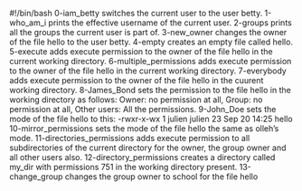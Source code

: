 #!/bin/bash
0-iam_betty switches the current user to the user betty.
1-who_am_i prints the effective username of the current user.
2-groups prints all the groups the current user is part of.
3-new_owner changes the owner of the file hello to the user betty.
4-empty creates an empty file called hello.
5-execute adds execute permission to the owner of the file hello in the current working directory.
6-multiple_permissions adds execute permission to the owner of the file hello in the current working directory.
7-everybody adds execute permission to the owner of the file hello in the cuurent working directory.
8-James_Bond sets the permission to the file hello in the working directory as follows: Owner: no permission at all, Group: no permission at all, Other users: All the permissions.
9-John_Doe sets the mode of the file hello to this: -rwxr-x-wx 1 julien julien 23 Sep 20 14:25 hello
10-mirror_permissions sets the mode of the file hello the same as olleh’s mode.
11-directories_permissions adds execute permission to all subdirectories of the current directory for the owner, the group owner and all other users also.
12-directory_permissions creates a directory called my_dir with permissions 751 in the working directory present.
13-change_group changes the group owner to school for the file hello
